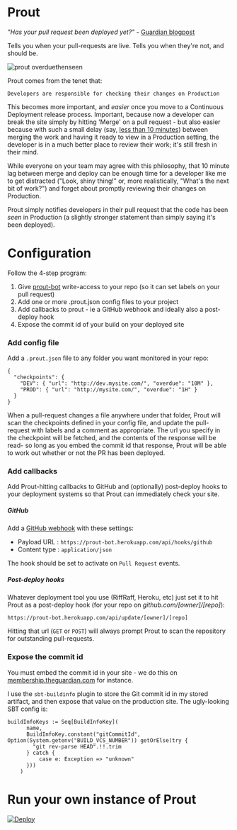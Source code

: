 # Prout

_"Has your pull request been deployed yet?"_ - [Guardian blogpost](http://www.theguardian.com/info/developer-blog/2015/feb/03/prout-is-your-pull-request-out)

Tells you when your pull-requests are live. Tells you when they're not, and should be.

![prout overduethenseen](https://cloud.githubusercontent.com/assets/52038/5635027/4bff5d08-95dd-11e4-817f-2a77284bb776.png)

Prout comes from the tenet that:

    Developers are responsible for checking their changes on Production

This becomes more important, and _easier_ once you move to a Continuous Deployment
release process. Important, because now a developer can break the site simply by
hitting 'Merge' on a pull request - but also easier because with such a small delay
(say, [less than 10 minutes](https://github.com/guardian/membership-frontend/pull/14#issuecomment-68436665)) between merging the work and having it ready to view in a
Production setting, the developer is in a much better place to review their work;
it's still fresh in their mind.

While everyone on your team may agree with this philosophy, that 10 minute lag
between merge and deploy can be enough time for a developer like me to get distracted
("Look, shiny thing!" or, more realistically, "What's the next bit of work?") and
forget about promptly reviewing their changes on Production.

Prout simply notifies developers in their pull request that the code has been _seen_
in Production (a slightly stronger statement than simply saying it's been deployed).


# Configuration

Follow the 4-step program:

1. Give [prout-bot](https://github.com/prout-bot) write-access to your repo (so it can set labels on your pull request)
2. Add one or more .prout.json config files to your project
3. Add callbacks to prout - ie a GitHub webhook and ideally also a post-deploy hook
4. Expose the commit id of your build on your deployed site

### Add config file

Add a `.prout.json` file to any folder you want monitored in your repo:

```
{
  "checkpoints": {
    "DEV": { "url": "http://dev.mysite.com/", "overdue": "10M" },
    "PROD": { "url": "http://mysite.com/", "overdue": "1H" }
  }
}
```

When a pull-request changes a file anywhere under that folder, Prout will scan the
checkpoints defined in your config file, and update the pull-request with labels
and a comment as appropriate. The url you specify in the checkpoint will be fetched,
and the contents of the response will be read- so long as you embed the commit id
that response, Prout will be able to work out whether or not the PR has been deployed.

### Add callbacks

Add Prout-hitting callbacks to GitHub and (optionally) post-deploy hooks to your deployment systems
so that Prout can immediately check your site.

##### GitHub

Add a [GitHub webhook](https://developer.github.com/webhooks/creating/#setting-up-a-webhook)
with these settings:

* Payload URL : `https://prout-bot.herokuapp.com/api/hooks/github`
* Content type : `application/json`

The hook should be set to activate on `Pull Request` events.

##### Post-deploy hooks

Whatever deployment tool you use (RiffRaff, Heroku, etc) just set it to hit Prout
as a post-deploy hook (for your repo on _github.com/[owner]/[repo]_):

```
https://prout-bot.herokuapp.com/api/update/[owner]/[repo]
```

Hitting that url (`GET` or `POST`) will always prompt Prout to
scan the repository for outstanding pull-requests.

### Expose the commit id

You must embed the commit id in your site - we do this on
[membership.theguardian.com](https://membership.theguardian.com/)
for instance.

I use the `sbt-buildinfo` plugin to store the Git commit id in my stored artifact, and then expose
that value on the production site. The ugly-looking SBT config is:

```
buildInfoKeys := Seq[BuildInfoKey](
      name,
      BuildInfoKey.constant("gitCommitId", Option(System.getenv("BUILD_VCS_NUMBER")) getOrElse(try {
        "git rev-parse HEAD".!!.trim
      } catch {
          case e: Exception => "unknown"
      }))
    )
```

# Run your own instance of Prout

[![Deploy](https://www.herokucdn.com/deploy/button.png)](https://heroku.com/deploy?template=https://github.com/guardian/prout)
